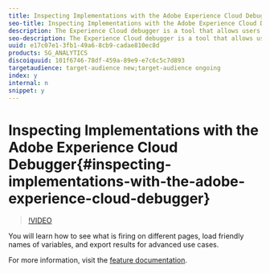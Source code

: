 ```yaml
---
title: Inspecting Implementations with the Adobe Experience Cloud Debugger
seo-title: Inspecting Implementations with the Adobe Experience Cloud Debugger
description: The Experience Cloud debugger is a tool that allows users to inspect and debug Experience Cloud Tags. This video covers how to use the Experience Cloud Debugger to inspect Analytics implementations.
seo-description: The Experience Cloud debugger is a tool that allows users to inspect and debug Experience Cloud Tags. This video covers how to use the Experience Cloud Debugger to inspect Analytics implementations.
uuid: e17c07e1-3fb1-49a6-8cb9-cadae810ec8d
products: SG_ANALYTICS
discoiquuid: 101f6746-78df-459a-89e9-e7c6c5c7d893
targetaudience: target-audience new;target-audience ongoing
index: y
internal: n
snippet: y
---
```


# Inspecting Implementations with the Adobe Experience Cloud Debugger{#inspecting-implementations-with-the-adobe-experience-cloud-debugger}

>[!VIDEO](https://video.tv.adobe.com/v/23878/?quality=12)

You will learn how to see what is firing on different pages, load friendly names of variables, and export results for advanced use cases.

For more information, visit the [feature documentation](https://marketing.adobe.com/resources/help/en_US/experience-cloud-debugger/experience-cloud-debugger.html).
